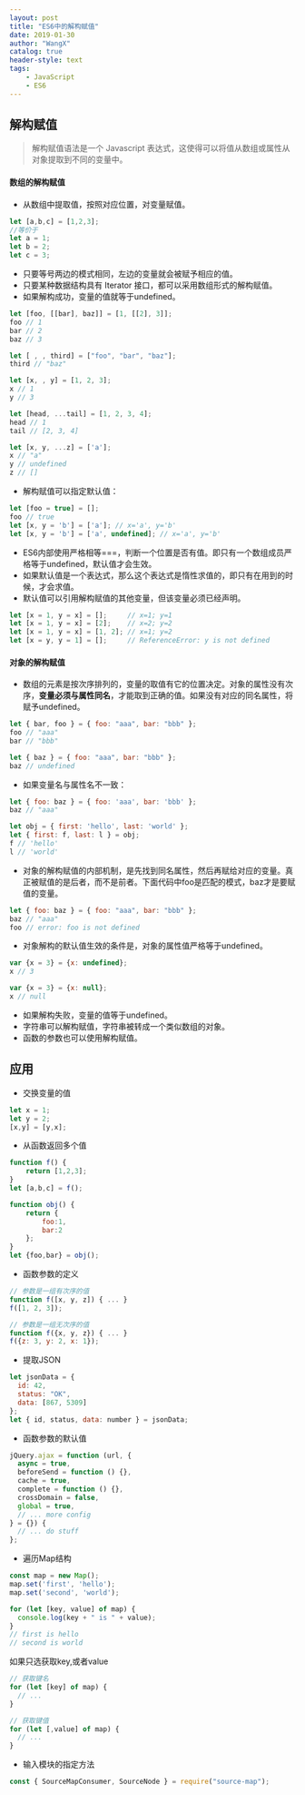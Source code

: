 ```yaml
---
layout: post
title: "ES6中的解构赋值"
date: 2019-01-30 
author: "WangX"
catalog: true
header-style: text
tags:
    - JavaScript
    - ES6
---
```


## 解构赋值
>解构赋值语法是一个 Javascript 表达式，这使得可以将值从数组或属性从对象提取到不同的变量中。

#### 数组的解构赋值
* 从数组中提取值，按照对应位置，对变量赋值。       
```javascript
let [a,b,c] = [1,2,3];
//等价于
let a = 1;
let b = 2;
let c = 3;
```
* 只要等号两边的模式相同，左边的变量就会被赋予相应的值。
* 只要某种数据结构具有 Iterator 接口，都可以采用数组形式的解构赋值。
* 如果解构成功，变量的值就等于undefined。     

```javascript
let [foo, [[bar], baz]] = [1, [[2], 3]];
foo // 1
bar // 2
baz // 3

let [ , , third] = ["foo", "bar", "baz"];
third // "baz"

let [x, , y] = [1, 2, 3];
x // 1
y // 3

let [head, ...tail] = [1, 2, 3, 4];
head // 1
tail // [2, 3, 4]

let [x, y, ...z] = ['a'];
x // "a"
y // undefined
z // []
```       

* 解构赋值可以指定默认值：     

```javascript
let [foo = true] = [];
foo // true
let [x, y = 'b'] = ['a']; // x='a', y='b'
let [x, y = 'b'] = ['a', undefined]; // x='a', y='b'
```   
* ES6内部使用严格相等===，判断一个位置是否有值。即只有一个数组成员严格等于undefined，默认值才会生效。
* 如果默认值是一个表达式，那么这个表达式是惰性求值的，即只有在用到的时候，才会求值。
* 默认值可以引用解构赋值的其他变量，但该变量必须已经声明。       
```javascript
let [x = 1, y = x] = [];     // x=1; y=1
let [x = 1, y = x] = [2];    // x=2; y=2
let [x = 1, y = x] = [1, 2]; // x=1; y=2
let [x = y, y = 1] = [];     // ReferenceError: y is not defined 
```
#### 对象的解构赋值
* 数组的元素是按次序排列的，变量的取值有它的位置决定。对象的属性没有次序，**变量必须与属性同名**，才能取到正确的值。如果没有对应的同名属性，将赋予undefined。      

```javascript
let { bar, foo } = { foo: "aaa", bar: "bbb" };
foo // "aaa"
bar // "bbb"

let { baz } = { foo: "aaa", bar: "bbb" };
baz // undefined
```
* 如果变量名与属性名不一致：         
```javascript
let { foo: baz } = { foo: 'aaa', bar: 'bbb' };
baz // "aaa"

let obj = { first: 'hello', last: 'world' };
let { first: f, last: l } = obj;
f // 'hello'
l // 'world'
```     
* 对象的解构赋值的内部机制，是先找到同名属性，然后再赋给对应的变量。真正被赋值的是后者，而不是前者。下面代码中foo是匹配的模式，baz才是要赋值的变量。         
```javascript
let { foo: baz } = { foo: "aaa", bar: "bbb" };
baz // "aaa"
foo // error: foo is not defined
```
* 对象解构的默认值生效的条件是，对象的属性值严格等于undefined。    

```javascript
var {x = 3} = {x: undefined};
x // 3

var {x = 3} = {x: null};
x // null
```      

* 如果解构失败，变量的值等于undefined。
* 字符串可以解构赋值，字符串被转成一个类似数组的对象。
* 函数的参数也可以使用解构赋值。

## 应用
* 交换变量的值     
```javascript
let x = 1;
let y = 2;
[x,y] = [y,x];
```      
* 从函数返回多个值

``` javascript
function f() {
    return [1,2,3];
}
let [a,b,c] = f();

function obj() {
    return {
        foo:1,
        bar:2
    };
}
let {foo,bar} = obj();
```   
* 函数参数的定义    

```javascript
// 参数是一组有次序的值
function f([x, y, z]) { ... }
f([1, 2, 3]);

// 参数是一组无次序的值
function f({x, y, z}) { ... }
f({z: 3, y: 2, x: 1});
```

* 提取JSON     
```javascript
let jsonData = {
  id: 42,
  status: "OK",
  data: [867, 5309]
};
let { id, status, data: number } = jsonData;
```

* 函数参数的默认值    
```javascript   
jQuery.ajax = function (url, {
  async = true,
  beforeSend = function () {},
  cache = true,
  complete = function () {},
  crossDomain = false,
  global = true,
  // ... more config
} = {}) {
  // ... do stuff
};
```

* 遍历Map结构      

```javascript
const map = new Map();
map.set('first', 'hello');
map.set('second', 'world');

for (let [key, value] of map) {
  console.log(key + " is " + value);
}
// first is hello
// second is world
```    
如果只选获取key,或者value
```javascript
// 获取键名
for (let [key] of map) {
  // ...
}

// 获取键值
for (let [,value] of map) {
  // ...
}
```

* 输入模块的指定方法    
```javascript
const { SourceMapConsumer, SourceNode } = require("source-map");
```